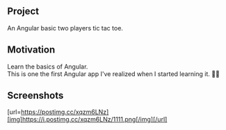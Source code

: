 ## Project

An Angular basic two players tic tac toe.

## Motivation

Learn the basics of Angular. 
<br/>
This is one the first Angular app I've realized when I started learning it. 👩‍🔧

## Screenshots

[url=https://postimg.cc/xqzm6LNz][img]https://i.postimg.cc/xqzm6LNz/1111.png[/img][/url] 


